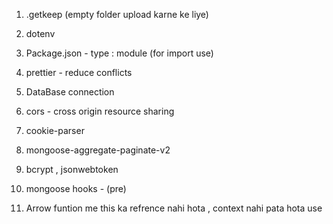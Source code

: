 <!-- ( - [title](link) ) -->

1. .getkeep (empty folder upload karne ke liye)
2. dotenv
3. Package.json - type : module (for  import use)
4. prettier - reduce conflicts

5. DataBase connection

6. cors - cross origin resource sharing
7. cookie-parser

8. mongoose-aggregate-paginate-v2
9. bcrypt , jsonwebtoken

10. mongoose hooks - (pre)
11. Arrow funtion me this ka refrence nahi hota , context nahi pata hota use